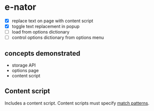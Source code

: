 # e-nator

- [x] replace text on page with content script
- [x] toggle text replacement in popup
- [ ] load from options dictionary
- [ ] control options dictionary from options menu

## concepts demonstrated

- storage API
- options page
- content script

## Content script

Includes a content script. Content scripts must specify
[match patterns](https://developer.chrome.com/docs/extensions/mv3/match_patterns/).
